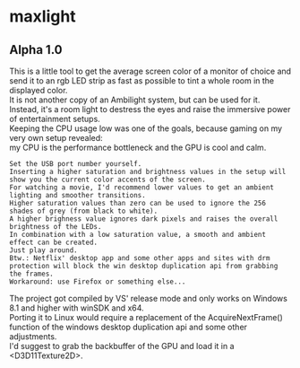 # maxlight
## Alpha 1.0
This is a little tool to get the average screen color of a monitor of choice and send it to an rgb LED strip as fast as possible to tint a whole room in the displayed color. \
It is not another copy of an Ambilight system, but can be used for it. \
Instead, it's a room light to destress the eyes and raise the immersive power of entertainment setups. \
Keeping the CPU usage low was one of the goals, because gaming on my very own setup revealed: \
  my CPU is the performance bottleneck and the GPU is cool and calm. 

```
Set the USB port number yourself. 
Inserting a higher saturation and brightness values in the setup will show you the current color accents of the screen. 
For watching a movie, I'd recommend lower values to get an ambient lighting and smoother transitions. 
Higher saturation values than zero can be used to ignore the 256 shades of grey (from black to white). 
A higher brighness value ignores dark pixels and raises the overall brightness of the LEDs. 
In combination with a low saturation value, a smooth and ambient effect can be created. 
Just play around. 
Btw.: Netflix' desktop app and some other apps and sites with drm protection will block the win desktop duplication api from grabbing the frames. 
Workaround: use Firefox or something else... 
```

The project got compiled by VS' release mode and only works on Windows 8.1 and higher with winSDK and x64. \
Porting it to Linux would require a replacement of the AcquireNextFrame() function of the windows desktop duplication api and some other adjustments. \
I'd suggest to grab the backbuffer of the GPU and load it in a \<D3D11Texture2D\>.

